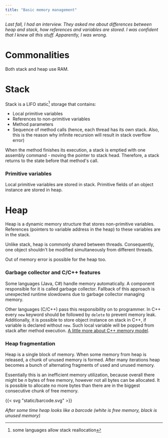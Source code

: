 ```yaml
---
title: "Basic memory management"
---
```


*Last fall, I had an interview.
They asked me about differences between heap and stack, how
references and variables are stored.
I was confident that I knew all this stuff.
Apparently, I was wrong.*

# Commonalities

Both stack and heap use RAM.

# Stack

Stack is a LIFO static[^1] storage that contains:

* Local primitive variables
* References to non-primitive variables
* Method parameters
* Sequence of method calls (hence, each thread has its own stack. Also, this is the reason why
  infinite recursion will result in stack overflow error)

When the method finishes its execution, a stack is emptied with one assembly command - moving
the pointer to stack head. Therefore, a stack returns to the state before that method's call.

### Primitive variables

Local primitive variables are stored in stack. Primitive fields of an object instance are stored in
heap.

# Heap

Heap is a dynamic memory structure that stores non-primitive variables. References (pointers to
variable address in the heap) to these variables are in the stack.

Unlike stack, heap is commonly shared between threads. Consequently, one object shouldn't be
modified simultaneously from different threads.

Out of memory error is possible for the heap too.

### Garbage collector and C/C++ features

Some languages (Java, C#) handle memory automatically. A component responsible for it is called
garbage collector. Fallback of this approach is unexpected runtime slowdowns due to garbage
collector managing memory.

Other languages (C/C++) pass this responsibility on to programmer. In C++ every `new` keyword
should
be followed by `delete` to prevent memory leak. Additionally, it is possible to store object
instance on stack in C++, if variable is declared without `new`. Such local variable will
be popped from stack after method
execution. [A little more about C++ memory model](100-days/cpp-pointers).

### Heap fragmentation

Heap is a single block of memory. When some memory from heap is released, a chunk of unused memory
is formed. After many iterations heap becomes a bunch of alternating fragments of used and unused
memory.

Essentially this is an inefficient memory utilization, because overall there might be $n$
bytes of free memory, however not all bytes can be allocated. It is possible to allocate no more
bytes than there are in the biggest consecutive chunk of free memory.

{{< svg "static/barcode.svg" >}}

*After some time heap looks like a barcode (white is free memory, black is unused memory)*

[^1]: some languages allow stack reallocation
